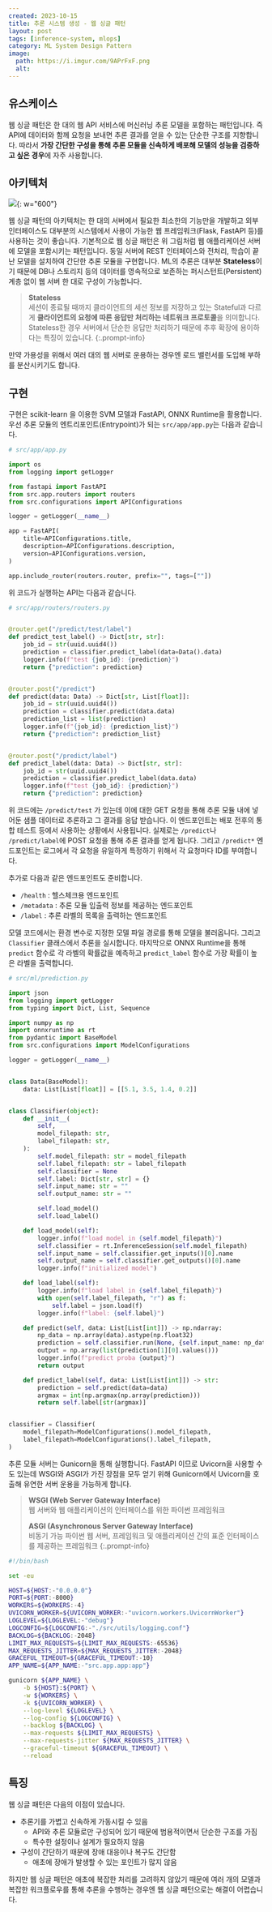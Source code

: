 ```yaml
---
created: 2023-10-15
title: 추론 시스템 생성 - 웹 싱글 패턴
layout: post
tags: [inference-system, mlops]
category: ML System Design Pattern
image:
  path: https://i.imgur.com/9APrFxF.png
  alt: 
---
```


## 유스케이스

웹 싱글 패턴은 한 대의 웹 API 서비스에 머신러닝 추론 모델을 포함하는 패턴입니다. 즉 API에 데이터와 함께 요청을 보내면 추론 결과를 얻을 수 있는 단순한 구조를 지향합니다. 따라서 **가장 간단한 구성을 통해 추론 모듈을 신속하게 배포해 모델의 성능을 검증하고 싶은 경우**에 자주 사용합니다.

## 아키텍처

![](https://i.imgur.com/tOaTRNo.png){: w="600"}

웹 싱글 패턴의 아키텍처는 한 대의 서버에서 필요한 최소한의 기능만을 개발하고 외부 인터페이스도 대부분의 시스템에서 사용이 가능한 웹 프레임워크(Flask, FastAPI 등)를 사용하는 것이 좋습니다. 기본적으로 웹 싱글 패턴은 위 그림처럼 웹 애플리케이션 서버에 모델을 포함시키는 패턴입니다. 동일 서버에 REST 인터페이스와 전처리, 학습이 끝난 모델을 설치하여 간단한 추론 모듈을 구현합니다. ML의 추론은 대부분 **Stateless**이기 때문에 DB나 스토리지 등의 데이터를 영속적으로 보존하는 퍼시스턴트(Persistent) 계층 없이 웹 서버 한 대로 구성이 가능합니다.

> **Stateless**  
> 세션이 종료될 때까지 클라이언트의 세션 정보를 저장하고 있는 Stateful과 다르게 **클라이언트의 요청에 따른 응답만 처리하는 네트워크 프로토콜**을 의미합니다. Stateless한 경우 서버에서 단순한 응답만 처리하기 때문에 추후 확장에 용이하다는 특징이 있습니다.
{:.prompt-info}

만약 가용성을 위해서 여러 대의 웹 서버로 운용하는 경우엔 로드 밸런서를 도입해 부하를 분산시키기도 합니다.

## 구현

구현은 scikit-learn 을 이용한 SVM 모델과 FastAPI, ONNX Runtime을 활용합니다. 우선 추론 모듈의 엔트리포인트(Entrypoint)가 되는 `src/app/app.py`는 다음과 같습니다.

```python
# src/app/app.py

import os
from logging import getLogger

from fastapi import FastAPI
from src.app.routers import routers
from src.configurations import APIConfigurations

logger = getLogger(__name__)

app = FastAPI(
    title=APIConfigurations.title,
    description=APIConfigurations.description,
    version=APIConfigurations.version,
)

app.include_router(routers.router, prefix="", tags=[""])
```

위 코드가 실행하는 API는 다음과 같습니다.

```python
# src/app/routers/routers.py


@router.get("/predict/test/label")
def predict_test_label() -> Dict[str, str]:
    job_id = str(uuid.uuid4())
    prediction = classifier.predict_label(data=Data().data)
    logger.info(f"test {job_id}: {prediction}")
    return {"prediction": prediction}


@router.post("/predict")
def predict(data: Data) -> Dict[str, List[float]]:
    job_id = str(uuid.uuid4())
    prediction = classifier.predict(data.data)
    prediction_list = list(prediction)
    logger.info(f"{job_id}: {prediction_list}")
    return {"prediction": prediction_list}


@router.post("/predict/label")
def predict_label(data: Data) -> Dict[str, str]:
    job_id = str(uuid.uuid4())
    prediction = classifier.predict_label(data.data)
    logger.info(f"test {job_id}: {prediction}")
    return {"prediction": prediction}
```

위 코드에는 `/predict/test` 가 있는데 이에 대한 GET 요청을 통해 추론 모듈 내에 넣어둔 샘플 데이터로 추론하고 그 결과를 응답 받습니다. 이 엔드포인트는 배포 전후의 통합 테스트 등에서 사용하는 상황에서 사용됩니다. 실제로는 `/predict`나 `/predict/label`에 POST 요청을 통해 추론 결과를 얻게 됩니다. 그리고 `/predict*` 엔드포인트는 로그에서 각 요청을 유일하게 특정하기 위해서 각 요청마다 ID를 부여합니다. 

추가로 다음과 같은 엔드포인트도 준비합니다.

- `/health` : 헬스체크용 엔드포인트
- `/metadata` : 추론 모듈 입출력 정보를 제공하는 엔드포인트
- `/label` : 추론 라벨의 목록을 출력하는 엔드포인트

모델 코드에서는 환경 변수로 지정한 모델 파일 경로를 통해 모델을 불러옵니다. 그리고 `Classifier` 클래스에서 추론을 실시합니다. 마지막으로 ONNX Runtime을 통해 `predict` 함수로 각 라벨의 확률값을 예측하고 `predict_label` 함수로 가장 확률이 높은 라벨을 출력합니다.

```python
# src/ml/prediction.py

import json
from logging import getLogger
from typing import Dict, List, Sequence

import numpy as np
import onnxruntime as rt
from pydantic import BaseModel
from src.configurations import ModelConfigurations

logger = getLogger(__name__)


class Data(BaseModel):
    data: List[List[float]] = [[5.1, 3.5, 1.4, 0.2]]


class Classifier(object):
    def __init__(
        self,
        model_filepath: str,
        label_filepath: str,
    ):
        self.model_filepath: str = model_filepath
        self.label_filepath: str = label_filepath
        self.classifier = None
        self.label: Dict[str, str] = {}
        self.input_name: str = ""
        self.output_name: str = ""

        self.load_model()
        self.load_label()

    def load_model(self):
        logger.info(f"load model in {self.model_filepath}")
        self.classifier = rt.InferenceSession(self.model_filepath)
        self.input_name = self.classifier.get_inputs()[0].name
        self.output_name = self.classifier.get_outputs()[0].name
        logger.info(f"initialized model")

    def load_label(self):
        logger.info(f"load label in {self.label_filepath}")
        with open(self.label_filepath, "r") as f:
            self.label = json.load(f)
        logger.info(f"label: {self.label}")

    def predict(self, data: List[List[int]]) -> np.ndarray:
        np_data = np.array(data).astype(np.float32)
        prediction = self.classifier.run(None, {self.input_name: np_data})
        output = np.array(list(prediction[1][0].values()))
        logger.info(f"predict proba {output}")
        return output

    def predict_label(self, data: List[List[int]]) -> str:
        prediction = self.predict(data=data)
        argmax = int(np.argmax(np.array(prediction)))
        return self.label[str(argmax)]


classifier = Classifier(
    model_filepath=ModelConfigurations().model_filepath,
    label_filepath=ModelConfigurations().label_filepath,
)
```

추론 모듈 서버는 Gunicorn을 통해 실행합니다. FastAPI 이므로 Uvicorn을 사용할 수도 있는데 WSGI와 ASGI가 가진 장점을 모두 얻기 위해 Gunicorn에서 Uvicorn을 호출해 유연한 서버 운용을 가능하게 합니다.

> **WSGI (Web Server Gateway Interface)**  
> 웹 서버와 웹 애플리케이션의 인터페이스를 위한 파이썬 프레임워크
> 
> **ASGI (Asynchronous Server Gateway Interface)**  
> 비동기 가능 파이썬 웹 서버, 프레임워크 및 애플리케이션 간의 표준 인터페이스를 제공하는 프레임워크
{:.prompt-info}

```bash
#!/bin/bash

set -eu

HOST=${HOST:-"0.0.0.0"}
PORT=${PORT:-8000}
WORKERS=${WORKERS:-4}
UVICORN_WORKER=${UVICORN_WORKER:-"uvicorn.workers.UvicornWorker"}
LOGLEVEL=${LOGLEVEL:-"debug"}
LOGCONFIG=${LOGCONFIG:-"./src/utils/logging.conf"}
BACKLOG=${BACKLOG:-2048}
LIMIT_MAX_REQUESTS=${LIMIT_MAX_REQUESTS:-65536}
MAX_REQUESTS_JITTER=${MAX_REQUESTS_JITTER:-2048}
GRACEFUL_TIMEOUT=${GRACEFUL_TIMEOUT:-10}
APP_NAME=${APP_NAME:-"src.app.app:app"}

gunicorn ${APP_NAME} \
    -b ${HOST}:${PORT} \
    -w ${WORKERS} \
    -k ${UVICORN_WORKER} \
    --log-level ${LOGLEVEL} \
    --log-config ${LOGCONFIG} \
    --backlog ${BACKLOG} \
    --max-requests ${LIMIT_MAX_REQUESTS} \
    --max-requests-jitter ${MAX_REQUESTS_JITTER} \
    --graceful-timeout ${GRACEFUL_TIMEOUT} \
    --reload
```

## 특징

웹 싱글 패턴은 다음의 이점이 있습니다.

- 추론기를 가볍고 신속하게 가동시킬 수 있음
	- API와 추론 모듈로만 구성되어 있기 때문에 범용적이면서 단순한 구조를 가짐
	- 특수한 설정이나 설계가 필요하지 않음
- 구성이 간단하기 때문에 장애 대응이나 복구도 간단함
	- 애초에 장애가 발생할 수 있는 포인트가 많지 않음

하지만 웹 싱글 패턴은 애초에 복잡한 처리를 고려하지 않았기 때문에 여러 개의 모델과 복잡한 워크플로우를 통해 추론을 수행하는 경우엔 웹 싱글 패턴으로는 해결이 어렵습니다.